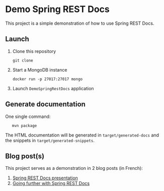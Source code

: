 # Demo Spring REST Docs

This project is a simple demonstration of how to use Spring REST Docs.

## Launch

1. Clone this repository

   ```
   git clone
   ```

2. Start a MongoDB instance

   ```
   docker run -p 27017:27017 mongo
   ```
   
3. Launch `DemoSpringRestDocs` application

## Generate documentation

One single command:

```
   mvn package
```

The HTML documentation will be generated in `target/generated-docs` and the snippets in `target/generated-snippets`.

## Blog post(s)

This project serves as a demonstration in 2 blog posts (in French):

1. [Spring REST Docs presentation](https://alainnicolas.fr/blog/make-documentation-great-again-part-2/)
2. [Going further with Spring REST Docs](https://alainnicolas.fr/blog/make-documentation-great-again-bonus/)
